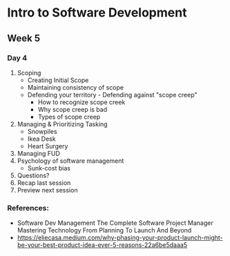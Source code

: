 # Intro to Software Development
## Week 5
### Day 4
1. Scoping
	* Creating Initial Scope
	* Maintaining consistency of scope
	* Defending your territory - Defending against "scope creep"
		* How to recognize scope creek
		* Why scope creep is bad
		* Types of scope creep
2. Managing & Prioritizing Tasking
	* Snowpiles
	* Ikea Desk
	* Heart Surgery
3. Managing FUD
4. Psychology of software management
	* Sunk-cost bias
5. Questions?
6. Recap last session
7. Preview next session
	
### References:
* Software Dev Management The Complete Software Project Manager Mastering Technology From Planning To Launch And Beyond
* https://eliecasa.medium.com/why-phasing-your-product-launch-might-be-your-best-product-idea-ever-5-reasons-22a6be5daaa5